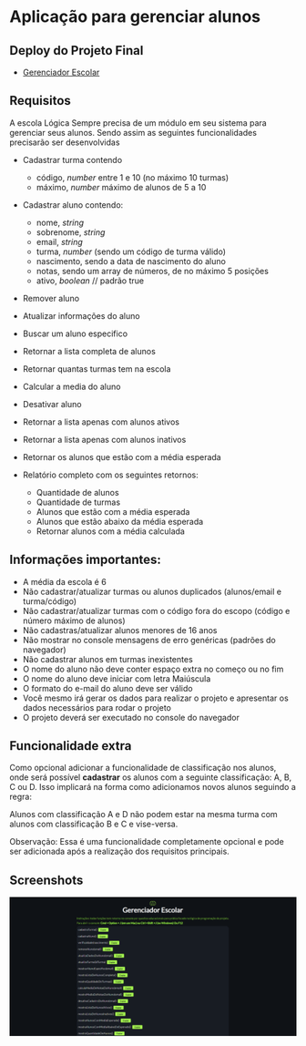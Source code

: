 # Aplicação para gerenciar alunos

## Deploy do Projeto Final

* [Gerenciador Escolar](https://gerenciadorescolar.netlify.app/)

## Requisitos

A escola Lógica Sempre precisa de um módulo em seu sistema para gerenciar seus alunos. Sendo assim as seguintes funcionalidades precisarão ser desenvolvidas

- Cadastrar turma contendo
	- código, *number* entre 1 e 10 (no máximo 10 turmas)
	- máximo, *number* máximo de alunos de 5 a 10
  
- Cadastrar aluno contendo:
	- nome, *string*
	- sobrenome, *string*
	- email, *string*
	- turma, *number* (sendo um código de turma válido)
	- nascimento, sendo a data de nascimento do aluno
	- notas, sendo um array de números, de no máximo 5 posições
	- ativo, *boolean* // padrão true

- Remover aluno
- Atualizar informações do aluno
- Buscar um aluno especifico
- Retornar a lista completa de alunos
- Retornar quantas turmas tem na escola
- Calcular a media do aluno
- Desativar aluno
- Retornar a lista apenas com alunos ativos
- Retornar a lista apenas com alunos inativos
- Retornar os alunos que estão com a média esperada
- Relatório completo com os seguintes retornos:
  - Quantidade de alunos
  - Quantidade de turmas
  - Alunos que estão com a média esperada
  - Alunos que estão abaixo da média esperada
  - Retornar alunos com a média calculada

## Informações importantes:

- A média da escola é 6
- Não cadastrar/atualizar turmas ou alunos duplicados (alunos/email e turma/código)
- Não cadastrar/atualizar turmas com o código fora do escopo (código e número máximo de alunos)
- Não cadastras/atualizar alunos menores de 16 anos
- Não mostrar no console mensagens de erro genéricas (padrões do navegador)
- Não cadastrar alunos em turmas inexistentes
- O nome do aluno não deve conter espaço extra no começo ou no fim
- O nome do aluno deve iniciar com letra Maiúscula
- O formato do e-mail do aluno deve ser válido
- Você mesmo irá gerar os dados para realizar o projeto e apresentar os dados necessários para rodar o projeto
- O projeto deverá ser executado no console do navegador


## Funcionalidade extra

Como opcional adicionar a funcionalidade de classificação nos alunos, onde será possível **cadastrar** os alunos com a seguinte classificação: A, B, C ou D. Isso implicará na forma como adicionamos novos alunos seguindo a regra:

Alunos com classificação A e D não podem estar na mesma turma com alunos com classificação B e C e vise-versa.

Observação: Essa é uma funcionalidade completamente opcional e pode ser adicionada após a realização dos requisitos principais.

## Screenshots

![App Screenshot](./screenshot.png)